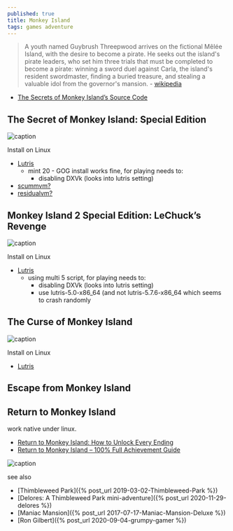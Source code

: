 ```yaml
---
published: true
title: Monkey Island
tags: games adventure
---
```

> A youth named Guybrush Threepwood arrives on the fictional Mêlée Island, with the desire to become a pirate. He seeks out the island's pirate leaders, who set him three trials that must be completed to become a pirate: winning a sword duel against Carla, the island's resident swordmaster, finding a buried treasure, and stealing a valuable idol from the governor's mansion. - [wikipedia](https://en.wikipedia.org/wiki/The_Secret_of_Monkey_Island)

- [The Secrets of Monkey Island’s Source Code](https://gamehistory.org/monkeyisland/) 

## The Secret of Monkey Island: Special Edition 

![caption](https://lutris.net/games/banner/the-secret-of-monkey-island-special-edition.jpg) <!-- .element height="50%" width="50% ustify-content="left" -->

Install on Linux
- [Lutris](https://lutris.net/games/the-secret-of-monkey-island-special-edition/)
	- mint 20 - GOG install works fine, for playing needs to:
    	- disabling DXVk (looks into lutris setting)
- [scummvm?](https://forums.scummvm.org/viewtopic.php?t=7671)
- [residualvm?](https://wiki.residualvm.org/index.php/Monkey_Island_series)

## Monkey Island 2 Special Edition: LeChuck’s Revenge

![caption](https://lutris.net/games/banner/monkey-island-2-special-edition.jpg) <!-- .element height="50%" width="50% ustify-content="left" -->

Install on Linux
- [Lutris](https://lutris.net/games/monkey-island-2-special-edition/)
	- using multi 5 script, for playing needs to:
    	- disabling DXVk (looks into lutris setting)
    	- use lutris-5.0-x86_64 (and not lutris-5.7.6-x86_64 which seems to crash randomly

## The Curse of Monkey Island

![caption](https://lutris.net/games/banner/the-curse-of-monkey-island.jpg) <!-- .element height="50%" width="50% ustify-content="left" -->

Install on Linux
- [Lutris](https://lutris.net/games/the-curse-of-monkey-island/)

## Escape from Monkey Island

## Return to Monkey Island

work native under linux.
- [Return to Monkey Island: How to Unlock Every Ending](https://gamerant.com/return-to-monkey-island-how-to-get-all-endings-explained/)
- [Return to Monkey Island – 100% Full Achievement Guide](https://gameplay.tips/guides/return-to-monkey-island-achievement-guide.html)

![caption](https://static0.gamerantimages.com/wordpress/wp-content/uploads/2022/09/return-to-monkey-island-endings-no-secret.jpg?q=50&fit=crop&w=1500&dpr=1.5)

see also
- [Thimbleweed Park]({% post_url 2019-03-02-Thimbleweed-Park %})
- [Delores: A Thimbleweed Park mini-adventure]({% post_url 2020-11-29-delores %})
- [Maniac Mansion]({% post_url 2017-07-17-Maniac-Mansion-Deluxe %})
- [Ron Gilbert]({% post_url 2020-09-04-grumpy-gamer %})
